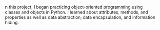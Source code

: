 n this project, I began practicing object-oriented programming using classes and objects in Python. I learned about attributes, methods, and properties as well as data abstraction, data encapsulation, and information hiding.
